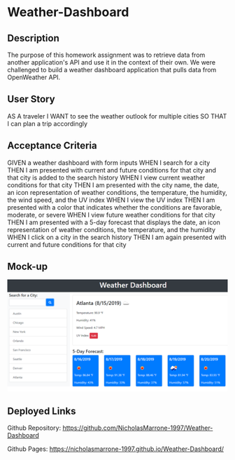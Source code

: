 # Weather-Dashboard

## Description

The purpose of this homework assignment was to retrieve data from another application's API and use it in the context of their own. We were challenged to build a weather dashboard application that pulls data from OpenWeather API.

## User Story

AS A traveler
I WANT to see the weather outlook for multiple cities
SO THAT I can plan a trip accordingly

## Acceptance Criteria

GIVEN a weather dashboard with form inputs
WHEN I search for a city
THEN I am presented with current and future conditions for that city and that city is added to the search history
WHEN I view current weather conditions for that city
THEN I am presented with the city name, the date, an icon representation of weather conditions, the temperature, the humidity, the wind speed, and the UV index
WHEN I view the UV index
THEN I am presented with a color that indicates whether the conditions are favorable, moderate, or severe
WHEN I view future weather conditions for that city
THEN I am presented with a 5-day forecast that displays the date, an icon representation of weather conditions, the temperature, and the humidity
WHEN I click on a city in the search history
THEN I am again presented with current and future conditions for that city

## Mock-up

![Mock-Up](/Assets/mockup.png)

## Deployed Links

Github Repository: https://github.com/NicholasMarrone-1997/Weather-Dashboard

Github Pages: https://nicholasmarrone-1997.github.io/Weather-Dashboard/